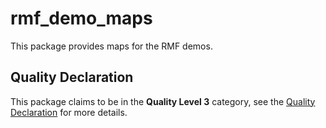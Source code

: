 # rmf\_demo\_maps

This package provides maps for the RMF demos.

## Quality Declaration

This package claims to be in the **Quality Level 3** category, see the [Quality Declaration](./QUALITY_DECLARATION.md) for more details.
